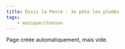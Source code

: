 ```yaml
---
title: Disiz la Peste - Je pète les plombs
tags:
    - musique/chanson
---
```


Page créée automatiquement, mais vide.
